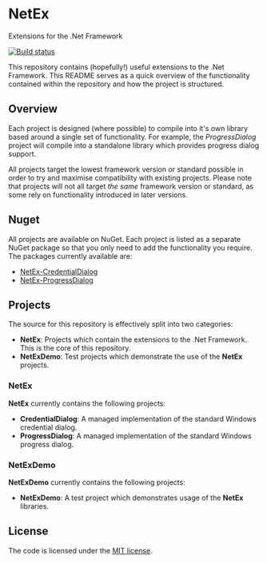 # NetEx
Extensions for the .Net Framework

[![Build status](https://ci.appveyor.com/api/projects/status/ajcp5ew8672akkme?svg=true)](https://ci.appveyor.com/project/Peckmore/netex)

This repository contains (hopefully!) useful extensions to the .Net Framework. This README serves as a quick overview of the functionality contained within the repository and how the project is structured.

## Overview

Each project is designed (where possible) to compile into it's own library based around a single set of functionality. For example, the *ProgressDialog* project will compile into a standalone library which provides progress dialog support.

All projects target the lowest framework version or standard possible in order to try and maximise compatibility with existing projects. Please note that projects will not all target *the same* framework version or standard, as some rely on functionality introduced in later versions.

## Nuget

All projects are available on NuGet. Each project is listed as a separate NuGet package so that you only need to add the functionality you require. The packages currently available are:

* [NetEx-CredentialDialog](https://www.nuget.org/packages/NetEx-CredentialDialog/)
* [NetEx-ProgressDialog](https://www.nuget.org/packages/NetEx-ProgressDialog/)

## Projects

The source for this repository is effectively split into two categories:

* **NetEx**: Projects which contain the extensions to the .Net Framework. This is the core of this repository.
* **NetExDemo**: Test projects which demonstrate the use of the **NetEx** projects.

### NetEx

**NetEx** currently contains the following projects:

* **CredentialDialog**: A managed implementation of the standard Windows credential dialog.
* **ProgressDialog**: A managed implementation of the standard Windows progress dialog.

### NetExDemo

**NetExDemo** currently contains the following projects:

* **NetExDemo**: A test project which demonstrates usage of the **NetEx** libraries.

##  License

The code is licensed under the [MIT license](https://github.com/Peckmore/NetEx/blob/master/LICENSE).